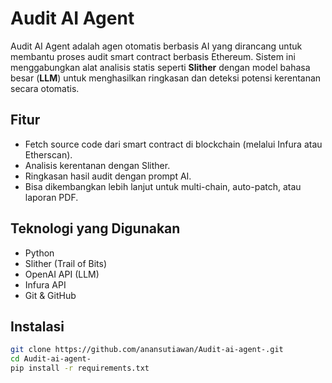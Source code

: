 # Audit AI Agent

Audit AI Agent adalah agen otomatis berbasis AI yang dirancang untuk membantu proses audit smart contract berbasis Ethereum. Sistem ini menggabungkan alat analisis statis seperti **Slither** dengan model bahasa besar (**LLM**) untuk menghasilkan ringkasan dan deteksi potensi kerentanan secara otomatis.

## Fitur

- Fetch source code dari smart contract di blockchain (melalui Infura atau Etherscan).
- Analisis kerentanan dengan Slither.
- Ringkasan hasil audit dengan prompt AI.
- Bisa dikembangkan lebih lanjut untuk multi-chain, auto-patch, atau laporan PDF.

## Teknologi yang Digunakan

- Python
- Slither (Trail of Bits)
- OpenAI API (LLM)
- Infura API
- Git & GitHub

## Instalasi

```bash
git clone https://github.com/anansutiawan/Audit-ai-agent-.git
cd Audit-ai-agent-
pip install -r requirements.txt
